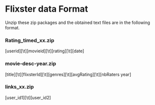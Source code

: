 # Flixster data Format

Unzip these zip packages and the obtained text files are in the following format.

### Rating_timed_xx.zip

  [userid][\t][movieid][\t][rating][\t][date]

### movie-desc-year.zip
  
  [title][\t][flixsterId][\t][genres][\t][avgRating][\t][nbRaters year]
  
### links_xx.zip
  
  [user_id1][\t][user_id2]
